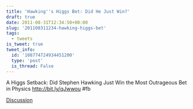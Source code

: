 ```yaml
---
title: 'Hawking''s Higgs Bet: Did He Just Win?'
draft: true
date: 2011-08-31T12:34:50+00:00
slug: '201108311234-hawking-higgs-bet'
tags:
  - tweets
is_tweet: true
tweet_info:
  id: '108774724934451200'
  type: 'post'
  is_thread: False
---
```




A Higgs Setback: Did Stephen Hawking Just Win the Most Outrageous Bet in Physics <http://bit.ly/qJwwou> #fb

[Discussion](https://x.com/sytelus/status/108774724934451200)
